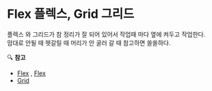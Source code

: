 # Flex 플렉스, Grid 그리드

플렉스 와 그리드가 참 정리가 잘 되어 있어서 작업때 마다 옆에 켜두고 작업한다.   
맘대로 안될 때 헷갈릴 때 머리가 안 굴러 갈 때 참고하면 쏠쏠하다.



🔍 **참고** 

* [Flex](https://studiomeal.com/archives/197) , [Flex](https://heropy.blog/2018/11/24/css-flexible-box/)
* [Grid](https://studiomeal.com/archives/533)

